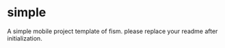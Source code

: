 # simple

A simple mobile project template of fism. please replace your readme after initialization.



